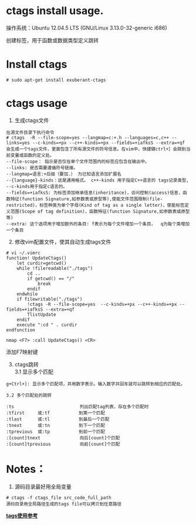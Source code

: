 <h1> ctags install usage. </h1>
操作系统：Ubuntu 12.04.5 LTS (GNU/Linux 3.13.0-32-generic i686)  

创建标签，用于函数或数据类型定义跳转

# Install ctags  

```
# sudo apt-get install exuberant-ctags
```

# ctags usage
1. 生成ctags文件
```
在源文件目录下执行命令
# ctags  -R --file-scope=yes --langmap=c:+.h --languages=c,c++ --links=yes --c-kinds=+px --c++-kinds=+px --fields=+iafksS --extra=+qf
会生成一个tags文件，里面包含了所有源文件的符号信息。在vim中，快捷键ctrl+］会跳到当前变量或函数的定义处。
--file-scope： 指示是否仅在单个文件范围内的标签应包含在输出中。
--links: 是否需要遵循符号链接。
--langmap=语言:+后缀（要加.） 为已知语言添加扩展名
--{language}-kinds：这是通用格式。 c++-kinds 用于指定C++语言的 tags记录类型, --c-kinds用于指定c语言的。  
--fields=+iafksS: 为标签添加继承信息(inheritance)，访问控制(access)信息，函数特征(function Signature,如参数表或原型等),使能文件范围限制(file-restricted)，标签种类为单个字母(Kind of tag as a single letter)，使能标签定义范围(Scope of tag definition)，函数特征(function Signature,如参数表或原型等)
--extra: 这个选项用于增加额外的条目: f表示为每个文件增加一个条目，  q为每个类增加一个条目
```

2. 修改vim配置文件，使其自动生成tags文件
```
# vi ~/.vimrc
function! UpdateCtags()
    let curdir=getcwd()
    while !filereadable("./tags")
        cd ..
        if getcwd() == "/"
            break
        endif
    endwhile
    if filewritable("./tags")
        !ctags -R --file-scope=yes  --c-kinds=+px --c++-kinds=+px --fields=+iafksS --extra=+qf
        TlistUpdate
    endif
    execute ":cd " . curdir
endfunction

nmap <F7> :call UpdateCtags() <CR>
```
添加F7映射键

3. ctags跳转  
    3.1 显示多个匹配
```
g+Ctrl+]: 显示多个匹配项，并用数字表示。输入数字并回车就可以跳转到相应的匹配处。
```
    3.2 多个匹配处的跳转
```
:ts                         列出匹配tag列表，存在多个匹配时
:tfirst     或:tf           到第一个匹配
:tlast      或:tl           到最后一个匹配
:tnext      或:tn           到下一个匹配
:tprevious  或:tp           到前一个匹配
:[count]tnext               向后[count]个匹配
:[count]tprevious           向前[count]个匹配
```

# Notes：
1. 源码目录最好用全局变量
```
# ctags -f ctags_file src_code_full_path
源码目录用全局路径生成的tags file可以拷贝到任意路径
```

**[tags使用参考](https://www.cnblogs.com/leino11121/archive/2011/04/23/2381915.html)**


